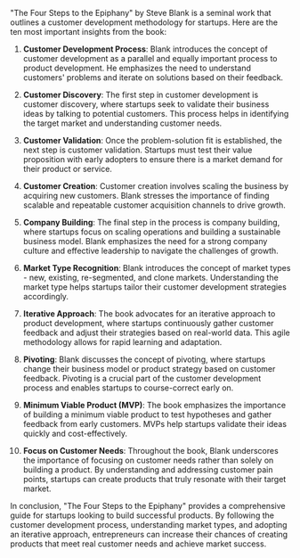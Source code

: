 "The Four Steps to the Epiphany" by Steve Blank is a seminal work that outlines a customer development methodology for startups. Here are the ten most important insights from the book:

1. **Customer Development Process**: Blank introduces the concept of customer development as a parallel and equally important process to product development. He emphasizes the need to understand customers' problems and iterate on solutions based on their feedback.

2. **Customer Discovery**: The first step in customer development is customer discovery, where startups seek to validate their business ideas by talking to potential customers. This process helps in identifying the target market and understanding customer needs.

3. **Customer Validation**: Once the problem-solution fit is established, the next step is customer validation. Startups must test their value proposition with early adopters to ensure there is a market demand for their product or service.

4. **Customer Creation**: Customer creation involves scaling the business by acquiring new customers. Blank stresses the importance of finding scalable and repeatable customer acquisition channels to drive growth.

5. **Company Building**: The final step in the process is company building, where startups focus on scaling operations and building a sustainable business model. Blank emphasizes the need for a strong company culture and effective leadership to navigate the challenges of growth.

6. **Market Type Recognition**: Blank introduces the concept of market types - new, existing, re-segmented, and clone markets. Understanding the market type helps startups tailor their customer development strategies accordingly.

7. **Iterative Approach**: The book advocates for an iterative approach to product development, where startups continuously gather customer feedback and adjust their strategies based on real-world data. This agile methodology allows for rapid learning and adaptation.

8. **Pivoting**: Blank discusses the concept of pivoting, where startups change their business model or product strategy based on customer feedback. Pivoting is a crucial part of the customer development process and enables startups to course-correct early on.

9. **Minimum Viable Product (MVP)**: The book emphasizes the importance of building a minimum viable product to test hypotheses and gather feedback from early customers. MVPs help startups validate their ideas quickly and cost-effectively.

10. **Focus on Customer Needs**: Throughout the book, Blank underscores the importance of focusing on customer needs rather than solely on building a product. By understanding and addressing customer pain points, startups can create products that truly resonate with their target market.

In conclusion, "The Four Steps to the Epiphany" provides a comprehensive guide for startups looking to build successful products. By following the customer development process, understanding market types, and adopting an iterative approach, entrepreneurs can increase their chances of creating products that meet real customer needs and achieve market success.